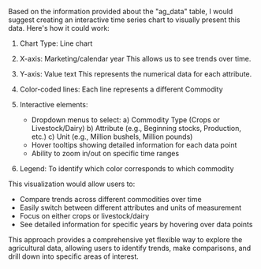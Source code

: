 Based on the information provided about the "ag_data" table, I would suggest creating an interactive time series chart to visually present this data. Here's how it could work:

1. Chart Type: Line chart

2. X-axis: Marketing/calendar year
   This allows us to see trends over time.

3. Y-axis: Value text
   This represents the numerical data for each attribute.

4. Color-coded lines: Each line represents a different Commodity

5. Interactive elements:
   - Dropdown menus to select:
     a) Commodity Type (Crops or Livestock/Dairy)
     b) Attribute (e.g., Beginning stocks, Production, etc.)
     c) Unit (e.g., Million bushels, Million pounds)
   - Hover tooltips showing detailed information for each data point
   - Ability to zoom in/out on specific time ranges

6. Legend: To identify which color corresponds to which commodity

This visualization would allow users to:
- Compare trends across different commodities over time
- Easily switch between different attributes and units of measurement
- Focus on either crops or livestock/dairy
- See detailed information for specific years by hovering over data points

This approach provides a comprehensive yet flexible way to explore the agricultural data, allowing users to identify trends, make comparisons, and drill down into specific areas of interest.